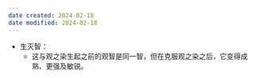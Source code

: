 ```yaml
---
date created: 2024-02-18
date modified: 2024-02-18
---
```

- 生灭智：
    - 这与观之染生起之前的观智是同一智，但在克服观之染之后，它变得成熟、更强及敏锐。
